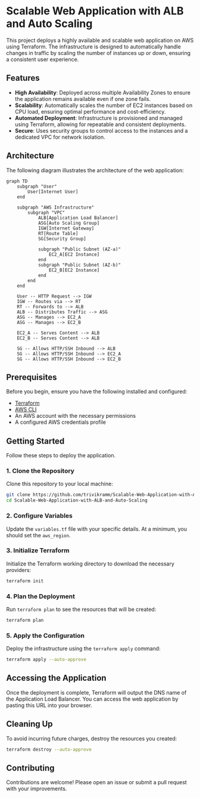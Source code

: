 
# Scalable Web Application with ALB and Auto Scaling

This project deploys a highly available and scalable web application on AWS using Terraform. The infrastructure is designed to automatically handle changes in traffic by scaling the number of instances up or down, ensuring a consistent user experience.

## Features

- **High Availability**: Deployed across multiple Availability Zones to ensure the application remains available even if one zone fails.
- **Scalability**: Automatically scales the number of EC2 instances based on CPU load, ensuring optimal performance and cost-efficiency.
- **Automated Deployment**: Infrastructure is provisioned and managed using Terraform, allowing for repeatable and consistent deployments.
- **Secure**: Uses security groups to control access to the instances and a dedicated VPC for network isolation.

## Architecture

The following diagram illustrates the architecture of the web application:

```mermaid
graph TD
    subgraph "User"
        User[Internet User]
    end

    subgraph "AWS Infrastructure"
        subgraph "VPC"
            ALB[Application Load Balancer]
            ASG[Auto Scaling Group]
            IGW[Internet Gateway]
            RT[Route Table]
            SG[Security Group]

            subgraph "Public Subnet (AZ-a)"
                EC2_A[EC2 Instance]
            end
            subgraph "Public Subnet (AZ-b)"
                EC2_B[EC2 Instance]
            end
        end
    end

    User -- HTTP Request --> IGW
    IGW -- Routes via --> RT
    RT -- Forwards to --> ALB
    ALB -- Distributes Traffic --> ASG
    ASG -- Manages --> EC2_A
    ASG -- Manages --> EC2_B

    EC2_A -- Serves Content --> ALB
    EC2_B -- Serves Content --> ALB

    SG -- Allows HTTP/SSH Inbound --> ALB
    SG -- Allows HTTP/SSH Inbound --> EC2_A
    SG -- Allows HTTP/SSH Inbound --> EC2_B
```

## Prerequisites

Before you begin, ensure you have the following installed and configured:

- [Terraform](https://www.terraform.io/downloads.html)
- [AWS CLI](https://aws.amazon.com/cli/)
- An AWS account with the necessary permissions
- A configured AWS credentials profile

## Getting Started

Follow these steps to deploy the application.

### 1. Clone the Repository

Clone this repository to your local machine:

```sh
git clone https://github.com/trivikramm/Scalable-Web-Application-with-ALB-and-Auto-Scaling.git
cd Scalable-Web-Application-with-ALB-and-Auto-Scaling
```

### 2. Configure Variables

Update the `variables.tf` file with your specific details. At a minimum, you should set the `aws_region`.

### 3. Initialize Terraform

Initialize the Terraform working directory to download the necessary providers:

```sh
terraform init
```

### 4. Plan the Deployment

Run `terraform plan` to see the resources that will be created:

```sh
terraform plan
```

### 5. Apply the Configuration

Deploy the infrastructure using the `terraform apply` command:

```sh
terraform apply --auto-approve
```

## Accessing the Application

Once the deployment is complete, Terraform will output the DNS name of the Application Load Balancer. You can access the web application by pasting this URL into your browser.

## Cleaning Up

To avoid incurring future charges, destroy the resources you created:

```sh
terraform destroy --auto-approve
```

## Contributing

Contributions are welcome! Please open an issue or submit a pull request with your improvements.
